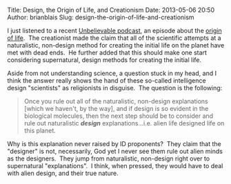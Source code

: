 Title: Design, the Origin of Life, and Creationism
Date: 2013-05-06 20:50
Author: brianblais
Slug: design-the-origin-of-life-and-creationism

I just listened to a recent [Unbelievable podcast][], an episode about
the [origin of life][].  The creationist made the claim that all of the
scientific attempts at a naturalistic, non-design method for creating
the initial life on the planet have met with dead ends.  He further
added that this should make one start considering supernatural, design
methods for creating the initial life.

Aside from not understanding science, a question stuck in my head, and I
think the answer really shows the hand of these so-called intelligence
design "scientists" as religionists in disguise.  The question is the
following:

> Once you rule out all of the naturalistic, non-design explanations
> [which we haven't, by the way], and if design is so evident in the
> biological molecules, then the next step should be to consider and
> rule out naturalistic ***design*** explanations…i.e. alien life
> designed life on this planet.  

Why is this explanation never raised by ID proponents?  They claim that
the "designer" is not, necessarily, God yet I never see them rule out
alien minds as the designers.  They jump from naturalistic, non-design
right over to supernatural "explanations".  I think, when pressed, they
would have to deal with alien design, and their true nature.

  [Unbelievable podcast]: http://www.premierradio.org.uk/shows/saturday/unbelievable.aspx
  [origin of life]: http://www.premierradio.org.uk/listen/ondemand.aspx?mediaid={9B821FF8-A06D-403A-9B3F-617D7846ACDF}
